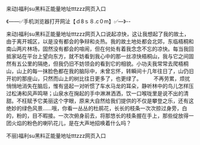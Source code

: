 来动)福利su黑料正能量地址tttzzz网页入口

《——✅手机浏览器打开网沚【ｄ8ｓ８.c０m】✅—》--

来动)福利su黑料正能量地址tttzzz网页入口说起凉快，这让我想起了我的故土，由于离开城区，以是没有都会的争辩和炎热。我的故土地处都会北郊，东临梧桐和南山两片林场，固然没有都会的喧闹，但在何处有着我念念不忘的凉快。每当我回抵家站在平台上望向东方，就不妨看到我心中的那一丝凉快梧桐山，我与它之间固然有五公里的隔绝，但我仍旧不妨领会的看到它的相貌。小功夫我常常去爬梧桐山，山上的每一抹脸色都在我的脑际中，未曾忘怀，转瞬间十几年往日了，山仍旧开初的那座山，只然而山上的树比往日更多了，也更绿了。
　　不再劳累，烦扰悄悄地消失在脑后，惟有竖起一对听惯了车水马龙的耳朵，静听林中的鸟儿怎样压过松涛和风声鸣啭；山泉水在掬起的手中淋淋洒洒，饮一口喉咙里是说不出的清甜。不枉赋予它美丽这个字眼，原来大自然给我们提供的不仅是攀登之乐，还有这绝妙的绿色风景……哦，你看一丛丛的杜鹃花，长长的枝条一次次掠过身旁，白的，粉的，目不暇接。一次次俯身前去，将那悠长的枝条握在手上，那些绽放得一团火焰的粉色的喇叭花儿，是在大声地招唤着什么吗？





不丽)福利su黑料正能量地址tttzzz网页入口
